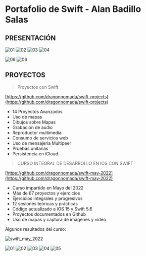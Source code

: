 # Portafolio de Swift - Alan Badillo Salas

## PRESENTACIÓN

![01](screenshot/1.png)
![02](screenshot/2.png)
![03](screenshot/3.png)
![04](screenshot/4.png)
<!-- ![05](screenshot/5.png) -->
<!-- ![06](screenshot/6.png) -->
![06](screenshot/7.png)
![06](screenshot/8.png)

## PROYECTOS

> Proyectos con Swift

[https://github.com/dragonnomada/swift-projects](https://github.com/dragonnomada/swift-projects)

* 14 Proyectos Avanzados
* Uso de mapas
* Dibujos sobre Mapas
* Grabación de audio
* Reproductor multimedia
* Consumo de servicios web
* Uso de mensajería Multipeer
* Pruebas unitarias
* Persistencia en iCloud

> CURSO INTEGRAL DE DESARROLLO EN IOS CON SWIFT

[https://github.com/dragonnomada/swift-may-2022](https://github.com/dragonnomada/swift-may-2022)

* Curso impartido en Mayo del 2022
* Más de 67 proyectos y ejercicios
* Ejercicios integrales y progresivos
* 12 sesiones teóricas y prácticas
* Código actualizado a IOS 15 y Swift 5.6
* Proyectos documentados en Github
* Uso de mapas y captura de imágenes y video

Algunos resultados del curso:

![swift_may_2022](screenshot/swift_may_2022.png)

![01](screenshot/Screenshot_1.png)
![02](screenshot/Screenshot_2.png)
![03](screenshot/Screenshot_3.png)
![04](screenshot/Screenshot_4.png)
![05](screenshot/Screenshot_5.png)
